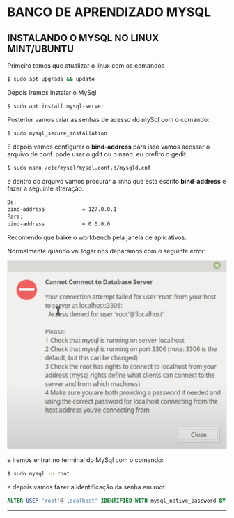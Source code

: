 # BANCO DE APRENDIZADO MYSQL

## INSTALANDO O MYSQL NO LINUX MINT/UBUNTU

Primeiro temos que atualizar o linux com os comandos

```bash
$ sudo apt upgrade && update
```

Depois iremos instalar o MySql

```bash
$ sudo apt install mysql-server
```
Posterior vamos criar as senhas de acesso do mySql com o comando:

```bash
$ sudo mysql_secure_installation
```

E depois vamos configurar o **bind-address** para isso vamos acessar o arquivo de conf. pode usar o gdit ou o nano. eu prefiro o gedit.

```bash
$ sudo nano /etc/mysql/mysql.conf.d/mysqld.cnf
```

e dentro do arquivo vamos procurar a linha que esta escrito **bind-address** e fazer a seguinte alteração.

```bash
De:
bind-address            = 127.0.0.1
Para:
bind-address            = 0.0.0.0
```

Recomendo que baixe o workbench pela janela de aplicativos. 

Normalmente quando vai logar nos deparamos com o seguinte error:

<img src="img/01.png">

e iremos entrar no terminal do MySql com o comando:


```bash
$ sudo mysql -u root
```

e depois vamos fazer a identificação da senha em root

```Sql
ALTER USER 'root'@'localhost' IDENTIFIED WITH mysql_native_password BY 'SuaSenha';

```
<hr>
